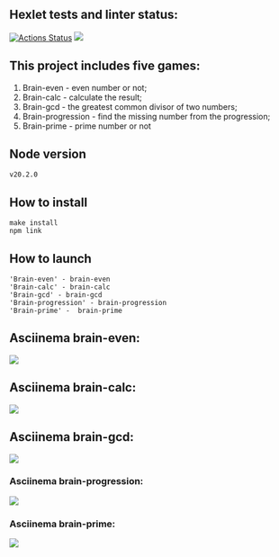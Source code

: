 ## Hexlet tests and linter status:
[![Actions Status](https://github.com/KristinaDegtereva/frontend-project-44/workflows/hexlet-check/badge.svg)](https://github.com/KristinaDegtereva/frontend-project-44/actions)
<a href="https://codeclimate.com/github/KristinaDegtereva/frontend-project-44/maintainability"><img src="https://api.codeclimate.com/v1/badges/116d4fc2a3165419b2b7/maintainability" /></a>

## This project includes five games:
1. Brain-even - even number or not;
2. Brain-calc - calculate the result;
3. Brain-gcd - the greatest common divisor of two numbers;
4. Вrain-progression - find the missing number from the progression;
5. Brain-prime - prime number or not

## Node version
```
v20.2.0
```
## How to install
```
make install
npm link
```
## How to launch
```
'Brain-even' - brain-even
'Brain-calc' - brain-calc
'Brain-gcd' - brain-gcd
'Вrain-progression' - brain-progression
'Brain-prime' -  brain-prime
```

## Asciinema brain-even:
<a href="https://asciinema.org/a/OxPXDMXYxPkXe8YeaAE6ZqZ0Q" target="_blank"><img src="https://asciinema.org/a/OxPXDMXYxPkXe8YeaAE6ZqZ0Q.svg" /></a>
## Asciinema brain-calc:
<a href="https://asciinema.org/a/393OkD2X6jIMgmX4uMw9oqnG0" target="_blank"><img src="https://asciinema.org/a/393OkD2X6jIMgmX4uMw9oqnG0.svg" /></a>
## Asciinema brain-gcd:
<a href="https://asciinema.org/a/9aQQ924b8qucYSAiTUspNBcq3" target="_blank"><img src="https://asciinema.org/a/9aQQ924b8qucYSAiTUspNBcq3.svg" /></a>
### Asciinema brain-progression:
<a href="https://asciinema.org/a/TCw3lMzrEM44vU14AD5bhJCmb" target="_blank"><img src="https://asciinema.org/a/TCw3lMzrEM44vU14AD5bhJCmb.svg" /></a>
### Asciinema brain-prime:
<a href="https://asciinema.org/a/jHTLan2ITDHbtjTJAjArUQ5fK" target="_blank"><img src="https://asciinema.org/a/jHTLan2ITDHbtjTJAjArUQ5fK.svg" /></a>